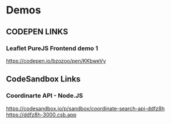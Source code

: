 # Demos

## CODEPEN LINKS

### Leaflet PureJS Frontend demo 1

https://codepen.io/bzozoo/pen/KKbweVy

## CodeSandbox Links

### Coordinarte API - Node.JS

https://codesandbox.io/p/sandbox/coordinate-search-api-ddfz8h
https://ddfz8h-3000.csb.app
